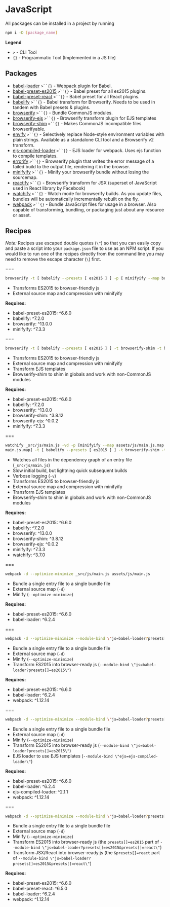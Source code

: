 # JavaScript

All packages can be installed in a project by running

```bash
npm i -D [package_name]
```

__Legend__

- `>` - CLI Tool
- `{}` - Programmatic Tool (Implemented in a JS file)

## Packages

- [babel-loader](https://github.com/babel/babel-loader) `>``{}` - Webpack plugin for Babel.
- [babel-preset-es2015](https://github.com/babel/babel/tree/master/packages/babel-preset-es2015) `>``{}` - Babel preset for all es2015 plugins.
- [babel-preset-react](https://github.com/babel/babel/tree/master/packages/babel-preset-react) `>``{}` - Babel preset for all React plugins.
- [babelify](https://github.com/babel/babelify) `>``{}` - Babel transform for Browserify. Needs to be used in tandem with Babel presets & plugins.
- [browserify](https://github.com/substack/node-browserify) `>``{}` - Bundle CommonJS modules.
- [browserify-ejs](https://github.com/unfold/browserify-ejs) `>``{}` - Browserify transform plugin for EJS templates
- [browserify-shim](https://github.com/thlorenz/browserify-shim) `>``{}` - Makes CommonJS incompatible files browserifyable.
- [envify](https://github.com/hughsk/envify) `>``{}` - Selectively replace Node-style environment variables with plain strings. Available as a standalone CLI tool and a Browserify v2 transform.
- [ejs-compiled-loader](https://github.com/bazilio91/ejs-compiled-loader) `>``{}` - EJS loader for webpack. Uses ejs function to compile templates.
- [errorify](https://github.com/zertosh/errorify) `>``{}` - Browserify plugin that writes the error message of a failed build to the output file, rendering it in the browser.
- [minifyify](https://github.com/ben-ng/minifyify) `>``{}` - Minify your browserify bundle without losing the sourcemap.
- [reactify](https://github.com/andreypopp/reactify) `>``{}` - Browserify transform for JSX (superset of JavaScript used in React library by Facebook)
- [watchify](https://github.com/substack/watchify) `>``{}` - Watch mode for browserify builds. As you update files, bundles will be automatically incrementally rebuilt on the fly.
- [webpack](https://github.com/webpack/webpack) `>``{}` - Bundle JavaScript files for usage in a browser. Also capable of transforming, bundling, or packaging just about any resource or asset.

## Recipes

*Note:* Recipes use escaped double quotes (`\"`) so that you can easily copy and paste a script into your `package.json` file to use as an NPM script. If you would like to run one of the recipes directly from the command line you may need to remove the escape character (`\`) first.

===

```bash
browserify -t [ babelify --presets [ es2015 ] ] -p [ minifyify --map bundle.js.map --output assets/js/bundle.js.map ] -d _src/js/main.js > assets/js/main.js
```

- Transforms ES2015 to browser-friendly js
- External source map and compression with minifyify

**Requires:**

- babel-preset-es2015: ^6.6.0
- babelify: ^7.2.0
- browserify: ^13.0.0
- minifyify: ^7.3.3

===

```bash
browserify -t [ babelify --presets [ es2015 ] ] -t browserify-shim -t browserify-ejs -p [ minifyify --map bundle.js.map --output assets/js/bundle.js.map ] -d _src/js/main.js -o assets/js/main.js
```

- Transforms ES2015 to browser-friendly js
- External source map and compression with minifyify
- Transform EJS templates
- Browserify-shim to shim in globals and work with non-CommonJS modules

**Requires:**

- babel-preset-es2015: ^6.6.0
- babelify: ^7.2.0
- browserify: ^13.0.0
- browserify-shim: ^3.8.12
- browserify-ejs: ^0.0.2
- minifyify: ^7.3.3

===

```bash
watchify _src/js/main.js -vd -p [minifyify --map assets/js/main.js.map --output assets/js/
main.js.map] -t [ babelify --presets [ es2015 ] ] -t browserify-shim -t browserify-ejs -o assets/js/main.js
```

- Watches all files in the dependency graph of an entry file (`_src/js/main.js`)
- Slow initial build, but lightning quick subsequent builds
- Verbose logging (`-v`)
- Transforms ES2015 to browser-friendly js
- External source map and compression with minifyify
- Transform EJS templates
- Browserify-shim to shim in globals and work with non-CommonJS modules

**Requires:**

- babel-preset-es2015: ^6.6.0
- babelify: ^7.2.0
- browserify: ^13.0.0
- browserify-shim: ^3.8.12
- browserify-ejs: ^0.0.2
- minifyify: ^7.3.3
- watchify: ^3.7.0

===

```bash
webpack -d --optimize-minimize _src/js/main.js assets/js/main.js
```

- Bundle a single entry file to a single bundle file
- External source map (`-d`)
- Minify (`--optimize-minimize`)

**Requires:**

- babel-preset-es2015: ^6.6.0
- babel-loader: ^6.2.4

===

```bash
webpack -d --optimize-minimize --module-bind \"js=babel-loader?presets[]=es2015\" _src/js/main.js assets/js/main.js
```

- Bundle a single entry file to a single bundle file
- External source map (`-d`)
- Minify (`--optimize-minimize`)
- Transform ES2015 into browser-ready js (`--module-bind \"js=babel-loader?presets[]=es2015\"`)

**Requires:**

- babel-preset-es2015: ^6.6.0
- babel-loader: ^6.2.4
- webpack: ^1.12.14

===

```bash
webpack -d --optimize-minimize --module-bind \"js=babel-loader?presets[]=es2015\" --module-bind \"ejs=ejs-compiled-loader\" _src/js/main.js assets/js/main.js
```

- Bundle a single entry file to a single bundle file
- External source map (`-d`)
- Minify (`--optimize-minimize`)
- Transform ES2015 into browser-ready js (`--module-bind \"js=babel-loader?presets[]=es2015\"`)
- EJS loader to use EJS templates (`--module-bind \"ejs=ejs-compiled-loader\"`)

**Requires:**

- babel-preset-es2015: ^6.6.0
- babel-loader: ^6.2.4
- ejs-compiled-loader: ^2.1.1
- webpack: ^1.12.14

===

```bash
webpack -d --optimize-minimize --module-bind \"js=babel-loader?presets[]=es2015&presets[]=react\" _src/js/main.js assets/js/main.js
```

- Bundle a single entry file to a single bundle file
- External source map (`-d`)
- Minify (`--optimize-minimize`)
- Transform ES2015 into browser-ready js (the `presets[]=es2015` part of `--module-bind \"js=babel-loader?presets[]=es2015&presets[]=react\"`)
- Transform JSX/React into browser-ready js (the `&presets[]=react` part of `--module-bind \"js=babel-loader?presets[]=es2015&presets[]=react\"`)

**Requires:**

- babel-preset-es2015: ^6.6.0
- babel-preset-react: ^6.5.0
- babel-loader: ^6.2.4
- webpack: ^1.12.14
